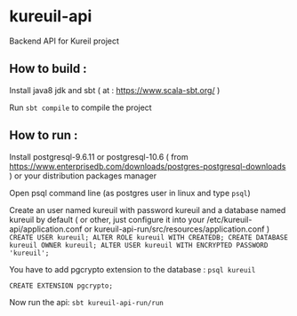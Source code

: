 # kureuil-api
Backend API for Kureil project

## How to build :

Install java8 jdk and sbt ( at : https://www.scala-sbt.org/ )

Run `sbt compile` to compile the project

## How to run : 

Install postgresql-9.6.11 or postgresql-10.6 ( from https://www.enterprisedb.com/downloads/postgres-postgresql-downloads ) or your distribution packages manager

Open psql command line (as postgres user in linux and type `psql`)

Create an user named kureuil with password kureuil and a database named kureuil by default ( or other, just configure it into your /etc/kureuil-api/application.conf or kureuil-api-run/src/resources/application.conf )
`CREATE USER kureuil; ALTER ROLE kureuil WITH CREATEDB; CREATE DATABASE kureuil OWNER kureuil; ALTER USER kureuil WITH ENCRYPTED PASSWORD 'kureuil';`

You have to add pgcrypto extension to the database :
`psql kureuil`

`CREATE EXTENSION pgcrypto;`

Now run the api: `sbt kureuil-api-run/run`
